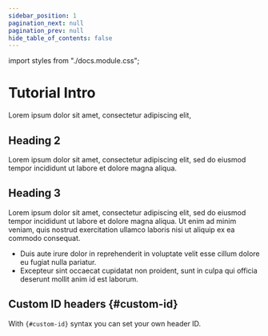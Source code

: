 ```yaml
---
sidebar_position: 1
pagination_next: null
pagination_prev: null
hide_table_of_contents: false
---
```


import styles from "./docs.module.css";

# Tutorial Intro

<p className={styles.subtitle}>Lorem ipsum dolor sit amet, consectetur adipiscing elit,</p>

## Heading 2

Lorem ipsum dolor sit amet, consectetur adipiscing elit, sed do eiusmod tempor incididunt ut labore et dolore magna aliqua.

## Heading 3

Lorem ipsum dolor sit amet, consectetur adipiscing elit, sed do eiusmod tempor incididunt ut labore et dolore magna aliqua. Ut enim ad minim veniam, quis nostrud exercitation ullamco laboris nisi ut aliquip ex ea commodo consequat.

<ul className={styles.bulletpoints}>
<li>Duis aute irure dolor in reprehenderit in voluptate velit esse cillum dolore eu fugiat nulla pariatur.</li>
<li>Excepteur sint occaecat cupidatat non proident, sunt in culpa qui officia deserunt mollit anim id est laborum.</li>
</ul>

## Custom ID headers {#custom-id}

With `{#custom-id}` syntax you can set your own header ID.
